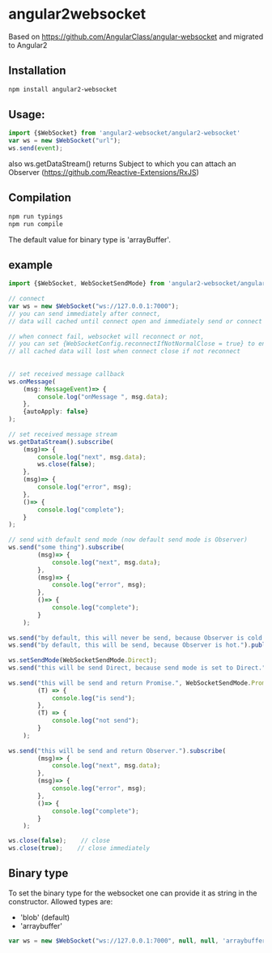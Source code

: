 # angular2websocket

Based on https://github.com/AngularClass/angular-websocket and migrated to Angular2
## Installation

```bash
npm install angular2-websocket
```

## Usage:
```ts
import {$WebSocket} from 'angular2-websocket/angular2-websocket'
var ws = new $WebSocket("url");
ws.send(event);

```

also
ws.getDataStream() returns Subject<any> to which you can attach an Observer (https://github.com/Reactive-Extensions/RxJS)

## Compilation
```bash
npm run typings
npm run compile

```


The default value for binary type is 'arrayBuffer'.

## example
```ts
import {$WebSocket, WebSocketSendMode} from 'angular2-websocket/angular2-websocket';
  
// connect
var ws = new $WebSocket("ws://127.0.0.1:7000");
// you can send immediately after connect, 
// data will cached until connect open and immediately send or connect fail.
  
// when connect fail, websocket will reconnect or not,
// you can set {WebSocketConfig.reconnectIfNotNormalClose = true} to enable auto reconnect
// all cached data will lost when connect close if not reconnect
  
  
// set received message callback
ws.onMessage(
    (msg: MessageEvent)=> {
        console.log("onMessage ", msg.data);
    },
    {autoApply: false}
);
  
// set received message stream
ws.getDataStream().subscribe(
    (msg)=> {
        console.log("next", msg.data);
        ws.close(false);
    },
    (msg)=> {
        console.log("error", msg);
    },
    ()=> {
        console.log("complete");
    }
);
  
// send with default send mode (now default send mode is Observer)
ws.send("some thing").subscribe(
        (msg)=> {
            console.log("next", msg.data);
        },
        (msg)=> {
            console.log("error", msg);
        },
        ()=> {
            console.log("complete");
        }
    );
  
ws.send("by default, this will never be send, because Observer is cold.");
ws.send("by default, this will be send, because Observer is hot.").publish().connect();
  
ws.setSendMode(WebSocketSendMode.Direct);
ws.send("this will be send Direct, because send mode is set to Direct.");
  
ws.send("this will be send and return Promise.", WebSocketSendMode.Promise).then(
        (T) => {
            console.log("is send");
        },
        (T) => {
            console.log("not send");
        }
    );
  
ws.send("this will be send and return Observer.").subscribe(
        (msg)=> {
            console.log("next", msg.data);
        },
        (msg)=> {
            console.log("error", msg);
        },
        ()=> {
            console.log("complete");
        }
    );

ws.close(false);    // close
ws.close(true);    // close immediately


```

## Binary type
To set the binary type for the websocket one can provide it as string in the constructor. Allowed types are:

* 'blob' (default)
* 'arraybuffer'

```ts
var ws = new $WebSocket("ws://127.0.0.1:7000", null, null, 'arraybuffer');
```